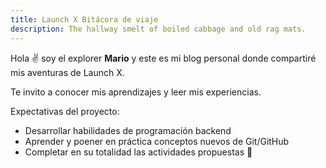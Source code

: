 ```yaml
---
title: Launch X Bitácora de viaje
description: The hallway smelt of boiled cabbage and old rag mats.
---
```


Hola ✌️  soy el explorer **Mario** y este es mi blog personal donde compartiré mis aventuras de Launch X.

Te invito a conocer mis aprendizajes y leer mis experiencias.

Expectativas del proyecto:
- Desarrollar habilidades de programación backend
- Aprender y poener en práctica conceptos nuevos de Git/GitHub
- Completar en su totalidad las actividades propuestas
🚀

